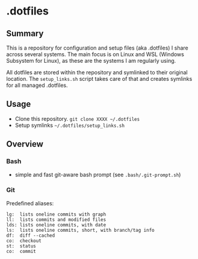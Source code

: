# .dotfiles

## Summary

This is a repository for configuration and setup files (aka .dotfiles) I share across several systems. The main focus is on Linux and
WSL (Windows Subsystem for Linux), as these are the systems I am regularly using.

All dotfiles are stored within the repository and symlinked to their original location. The `setup_links.sh` script takes care of that
and creates symlinks for all managed .dotfiles.

## Usage

- Clone this repository.
  `git clone XXXX ~/.dotfiles`
- Setup symlinks
  `~/.dotfiles/setup_links.sh`

## Overview

### Bash

- simple and fast git-aware bash prompt (see `.bash/.git-prompt.sh`)

### Git

Predefined aliases:

    lg:  lists oneline commits with graph
    ll:  lists commits and modified files
    lds: lists oneline commits, with date
    ls:  lists oneline commits, short, with branch/tag info
    df:  diff --cached
    co:  checkout
    st:  status
    co:  commit
